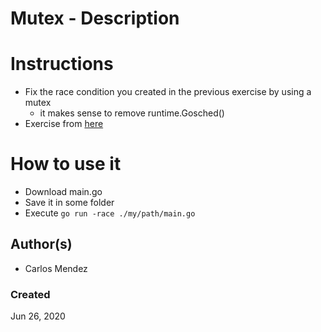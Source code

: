 #  Mutex - Description


# Instructions

* Fix the race condition you created in the previous exercise by using a mutex
    * it makes sense to remove runtime.Gosched()
* Exercise from [here](https://github.com/cjairm/go/tree/master/introduction/054_goroutines_race_condition)

# How to use it

* Download main.go
* Save it in some folder
* Execute `go run -race ./my/path/main.go`

## Author(s)

* Carlos Mendez

### Created

Jun 26, 2020